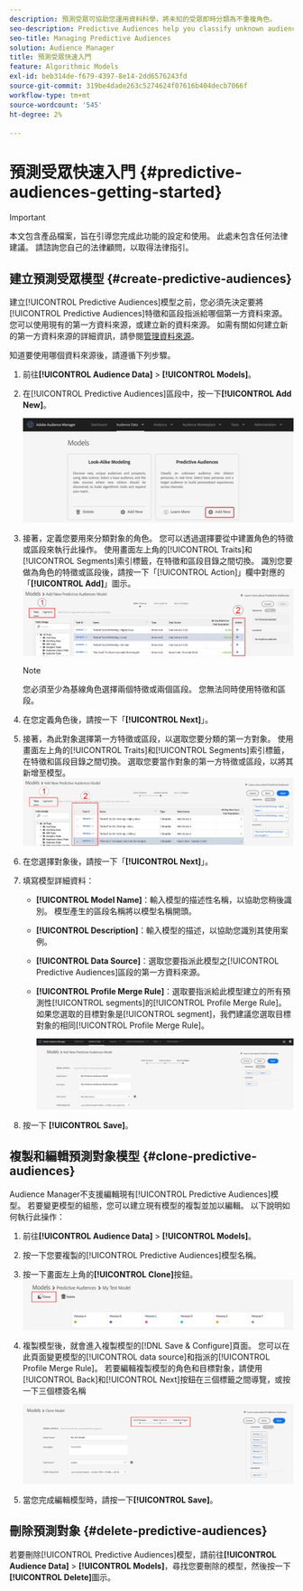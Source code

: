 ```yaml
---
description: 預測受眾可協助您運用資料科學，將未知的受眾即時分類為不重複角色。
seo-description: Predictive Audiences help you classify unknown audiences into distinct personas in real-time, using data science.
seo-title: Managing Predictive Audiences
solution: Audience Manager
title: 預測受眾快速入門
feature: Algorithmic Models
exl-id: beb314de-f679-4397-8e14-2dd6576243fd
source-git-commit: 319be4dade263c5274624f07616b404decb7066f
workflow-type: tm+mt
source-wordcount: '545'
ht-degree: 2%

---
```


# 預測受眾快速入門 {#predictive-audiences-getting-started}

>[!IMPORTANT]
>本文包含產品檔案，旨在引導您完成此功能的設定和使用。 此處未包含任何法律建議。 請諮詢您自己的法律顧問，以取得法律指引。

## 建立預測受眾模型 {#create-predictive-audiences}

建立[!UICONTROL Predictive Audiences]模型之前，您必須先決定要將[!UICONTROL Predictive Audiences]特徵和區段指派給哪個第一方資料來源。 您可以使用現有的第一方資料來源，或建立新的資料來源。 如需有關如何建立新的第一方資料來源的詳細資訊，請參閱[管理資料來源](https://experienceleague.adobe.com/docs/audience-manager/user-guide/features/data-sources/manage-datasources.html?lang=zh-Hant)。

知道要使用哪個資料來源後，請遵循下列步驟。

1. 前往&#x200B;**[!UICONTROL Audience Data]** > **[!UICONTROL Models]**。
1. 在[!UICONTROL Predictive Audiences]區段中，按一下&#x200B;**[!UICONTROL Add New]**。

   ![smart-persona-add](assets/predictive-audiences-add.png)

1. 接著，定義您要用來分類對象的角色。 您可以透過選擇要從中建置角色的特徵或區段來執行此操作。 使用畫面左上角的[!UICONTROL Traits]和[!UICONTROL Segments]索引標籤，在特徵和區段目錄之間切換。 識別您要做為角色的特徵或區段後，請按一下「[!UICONTROL Action]」欄中對應的「**[!UICONTROL Add]**」圖示。
   ![smart-persona-select-personas](assets/predictive-audiences-persona.png)
   >[!NOTE]
   >您必須至少為基線角色選擇兩個特徵或兩個區段。 您無法同時使用特徵和區段。
1. 在您定義角色後，請按一下「**[!UICONTROL Next]**」。
1. 接著，為此對象選擇第一方特徵或區段，以選取您要分類的第一方對象。 使用畫面左上角的[!UICONTROL Traits]和[!UICONTROL Segments]索引標籤，在特徵和區段目錄之間切換。 選取您要當作對象的第一方特徵或區段，以將其新增至模型。
   ![smart-persona-select-audience](assets/predictive-audiences-audience.png)
1. 在您選擇對象後，請按一下「**[!UICONTROL Next]**」。
1. 填寫模型詳細資料：
   * **[!UICONTROL Model Name]**：輸入模型的描述性名稱，以協助您稍後識別。 模型產生的區段名稱將以模型名稱開頭。
   * **[!UICONTROL Description]**：輸入模型的描述，以協助您識別其使用案例。
   * **[!UICONTROL Data Source]**：選取您要指派此模型之[!UICONTROL Predictive Audiences]區段的第一方資料來源。
   * **[!UICONTROL Profile Merge Rule]**：選取要指派給此模型建立的所有預測性[!UICONTROL segments]的[!UICONTROL Profile Merge Rule]。 如果您選取的目標對象是[!UICONTROL segment]，我們建議您選取目標對象的相同[!UICONTROL Profile Merge Rule]。

     ![predictive-audiences-save](assets/predictive-audiences-save.png)
1. 按一下 **[!UICONTROL Save]**。

## 複製和編輯預測對象模型 {#clone-predictive-audiences}

Audience Manager不支援編輯現有[!UICONTROL Predictive Audiences]模型。 若要變更模型的組態，您可以建立現有模型的複製並加以編輯。 以下說明如何執行此操作：

1. 前往&#x200B;**[!UICONTROL Audience Data]** > **[!UICONTROL Models]**。
2. 按一下您要複製的[!UICONTROL Predictive Audiences]模型名稱。
3. 按一下畫面左上角的&#x200B;**[!UICONTROL Clone]**&#x200B;按鈕。
   ![predictive-audiences-clone](assets/predictive-audiences-clone.png)
4. 複製模型後，就會進入複製模型的[!DNL Save & Configure]頁面。 您可以在此頁面變更模型的[!UICONTROL data source]和指派的[!UICONTROL Profile Merge Rule]。 若要編輯複製模型的角色和目標對象，請使用[!UICONTROL Back]和[!UICONTROL Next]按鈕在三個標籤之間導覽，或按一下三個標簽名稱

   ![predictive-audiences-clone-navigate](assets/predictive-audiences-clone-navigate.png)

5. 當您完成編輯模型時，請按一下&#x200B;**[!UICONTROL Save]**。

## 刪除預測對象 {#delete-predictive-audiences}

若要刪除[!UICONTROL Predictive Audiences]模型，請前往&#x200B;**[!UICONTROL Audience Data]** > **[!UICONTROL Models]**，尋找您要刪除的模型，然後按一下&#x200B;**[!UICONTROL Delete]**&#x200B;圖示。
